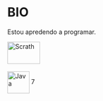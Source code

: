 <h1>BIO</h1>

<p>Estou apredendo a programar.</p> 


<div>
<img align="center" alt="Scrath" height="50" width="74" src="https://img.shields.io/badge/Scratch-4D97FF?style=for-the-badge&logo=Scratch&logoColor=white">
</div><br>


<div>
<img align="center" alt="Java" height="50" width="50" src="https://user-images.githubusercontent.com/105827692/172730274-a1f4d953-934f-42b9-bfa4-ceab21d78a5a.png">
7
<img align="center" alt="Scrath" height="50" width="5

